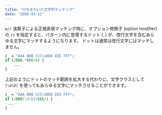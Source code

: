 ```yaml
---
title: "行をまたいだ文字列マッチング"
date: "2008-03-11"
---
```


`m//` 演算子による正規表現マッチング時に、オプション修飾子 (option modifier) の `/s` を指定すると、パターン内に登場するドット (`.`) が、改行文字を含むあらゆる文字にマッチするようになります。
ドットは通常は改行文字にはマッチしません。

~~~ perl
$_ = "AAA BBB CCC\nDDD EEE FFF";
if (/BBB.*EEE/s) {
    ...
}
~~~

上記のようにドットのマッチ範囲を拡大する代わりに、文字クラスとして `[\d\D]` を使ってもあらゆる文字にマッチさせることができます。

~~~ perl
$_ = "AAA BBB CCC\nDDD EEE FFF";
if (/BBB[\d\D]+EEE/) {
 ...
}
~~~

